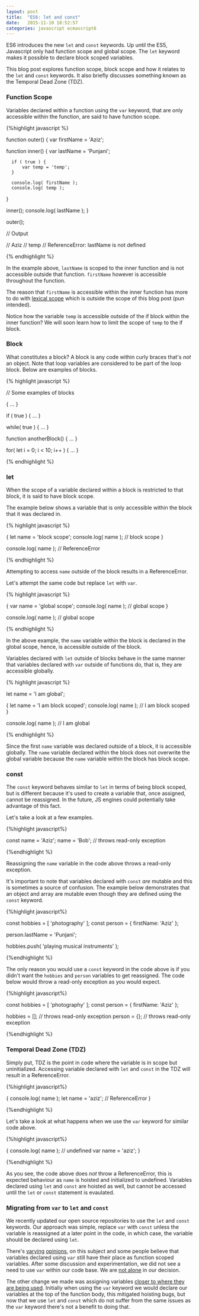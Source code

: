 ```yaml
---
layout: post
title:  "ES6: let and const"
date:   2015-11-10 18:52:57
categories: javascript ecmascript6
---
```


ES6 introduces the new `let` and `const` keywords. Up until the ES5, Javascript only had function scope and global scope. The `let` keyword makes it possible to declare block scoped variables.

This blog post explores function scope, block scope and how it relates to the `let` and `const` keywords. It also briefly discusses
something known as the Temporal Dead Zone (TDZ).

<!--more-->

### Function Scope
Variables declared within a function using the `var` keyword, that are only accessible within the function, are said to have function scope.

{%highlight javascript %}

function outer() {
  var firstName = 'Aziz';

  function inner() {
      var lastName = 'Punjani';

      if ( true ) {
          var temp = 'temp';
      }

      console.log( firstName );
      console.log( temp );
  }

  inner();
  console.log( lastName );
}


outer();

// Output

// Aziz
// temp
// ReferenceError: lastName is not defined

{% endhighlight %}

In the example above, `lastName` is scoped to the inner function and is not accessible outside that function. `firstName` however is accessible
throughout the function.

The reason that `firstName` is accessible within the inner function has more to do with [lexical scope](https://en.wikipedia.org/wiki/Scope_(computer_science)#Lexical_scoping) which is outside the scope of this blog post (pun intended).

Notice how the variable `temp` is accessible outside of the if block within the inner function? We will soon learn how to limit the scope of `temp` to the if block.

### Block
What constitutes a block? A block is any code within curly braces that's <em>not</em> an object. Note that loop variables are considered to be part of the loop block. Below are examples of blocks.

{% highlight javascript %}

// Some examples of blocks

{
    ...
}


if ( true ) {
    ...
}


while( true ) {
    ...
}

function anotherBlock() {
    ...
}

for( let i = 0; i < 10; i++ ) {
    ...
}

{% endhighlight %}

### let
When the scope of a variable declared within a block is restricted to that block, it is said to have block scope.

The example below shows a variable that is only accessible within the block that it was declared in.

{% highlight javascript %}

{
    let name = 'block scope';
    console.log( name ); // block scope
}

console.log( name ); // ReferenceError

{% endhighlight %}

Attempting to access `name` outside of the block results in a ReferenceError.

Let's attempt the same code but replace `let` with `var`.

{% highlight javascript %}

{
    var name = 'global scope';
    console.log( name ); // global scope
}

console.log( name ); // global scope

{% endhighlight %}

In the above example, the `name` variable within the block is declared in the global scope, hence, is accessible outside of the block.

Variables declared with `let` outside of blocks behave in the same manner that variables declared with `var` outside of functions do, that is, they
are accessible globally.

{% highlight javascript %}

let name = 'I am global';

{
    let name = 'I am block scoped';
    console.log( name ); // I am block scoped
}

console.log( name ); // I am global

{% endhighlight %}

Since the first `name` variable was declared outside of a block, it is accessible globally. The `name` variable declared within the block
does not overwrite the global variable because the `name` variable within the block has block scope.

### const
The `const` keyword behaves similar to `let` in terms of being block scoped, but is different because
it's used to create a variable that, once assigned, cannot be reassigned. In the future, JS engines could potentially take advantage of this fact.

Let's take a look at a few examples.

{%highlight javascript%}

const name = 'Aziz';
name = 'Bob'; // throws read-only exception

{%endhighlight %}

Reassigning the `name` variable in the code above throws a read-only exception.

It's important to note that variables declared with `const` *are* mutable
and this is sometimes a source of confusion. The example below demonstrates
that an object and array are mutable even though they are defined using the `const` keyword.

{%highlight javascript%}

const hobbies = [ 'photography' ];
const person = {
    firstName: 'Aziz'
};

person.lastName = 'Punjani';

hobbies.push( 'playing musical instruments' );

{%endhighlight %}

The only reason you would use a `const` keyword in the code above is if you didn't want the `hobbies` and `person` variables
to get reassigned. The code below would throw a read-only exception as you would expect.

{%highlight javascript%}

const hobbies = [ 'photography' ];
const person = {
    firstName: 'Aziz'
};

hobbies = []; // throws read-only exception
person = {}; // throws read-only exception

{%endhighlight %}


### Temporal Dead Zone (TDZ)
Simply put, TDZ is the point in code where the variable is in scope but uninitialized. Accessing variable declared with `let` and `const` in the TDZ will result in a ReferenceError.

{%highlight javascript%}

{
    console.log( name );
    let name = 'aziz'; // ReferenceError
}

{%endhighlight %}

Let's take a look at what happens when we use the `var` keyword for similar code above.

{%highlight javascript%}

{
    console.log( name ); // undefined
    var name = 'aziz';
}

{%endhighlight %}

As you see, the code above does *not* throw a ReferenceError, this is expected behaviour as `name` is hoisted and initialized to undefined. Variables
declared using `let` and `const` are hoisted as well, but cannot be accessed until the `let` or `const` statement is evaulated.

### Migrating from `var` to `let` and `const`
We recently updated our open source repositories to use the `let` and `const` keywords.
Our approach was simple, replace `var` with `const` unless the variable is reassigned at a later point in the code, in which case, the variable should be declared using `let`.

There's [varying](https://github.com/getify/You-Dont-Know-JS/blob/master/es6%20&%20beyond/ch2.md#const-or-not) [opinions](https://davidwalsh.name/for-and-against-let),
on this subject and some people believe that variables declared using `var` still have their place as function scoped variables. After some
discussion and experimentation, we did not see a need to use `var` within our code base. We are [not alone](https://github.com/airbnb/javascript#2.1) in our decision.

The other change we made was assigning variables [closer to where they are being used](https://github.com/airbnb/javascript#13.4). Initially when using the `var` keyword we would declare our variables at the top of the function body, this mitigated hoisting bugs, but now that we use `let` and `const` which do not suffer from the same issues as the `var` keyword there's not a benefit to doing that.
